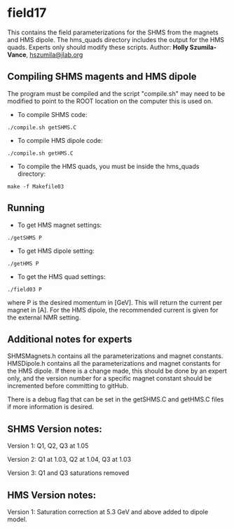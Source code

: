 # field17
This contains the field parameterizations for the SHMS from the magnets and HMS dipole. The hms_quads directory includes the output for the HMS quads. Experts only should modify these scripts.
Author: **Holly Szumila-Vance**, hszumila@jlab.org

## Compiling SHMS magents and HMS dipole
The program must be compiled and the script "compile.sh" may need to be modified to point to the ROOT location on the computer this is used on.

* To compile SHMS code:
```
./compile.sh getSHMS.C
```
* To compile HMS dipole code:
```
./compile.sh getHMS.C
```

* To compile the HMS quads, you must be inside the hms_quads directory:
```
make -f Makefile03
```

## Running

* To get HMS magnet settings:
```
./getSHMS P
```
* To get HMS dipole setting:
```
./getHMS P
```
* To get the HMS quad settings:
```
./field03 P
```
where P is the desired momentum in [GeV]. This will return the current per magnet in [A]. For the HMS dipole, the recommended current is given for the external NMR setting. 

## Additional notes for experts

SHMSMagnets.h contains all the parameterizations and magnet constants. HMSDipole.h contains all the parameterizations and magnet constants for the HMS dipole. If there is a change made, this should be done by an expert only, and the version number for a specific magnet constant should be incremented before committing to gitHub. 

There is a debug flag that can be set in the getSHMS.C and getHMS.C files if more information is desired. 


## SHMS Version notes:
Version 1: 
Q1, Q2, Q3 at 1.05

Version 2: 
Q1 at 1.03, Q2 at 1.04, Q3 at 1.03

Version 3:
Q1 and Q3 saturations removed

## HMS Version notes:
Version 1:
Saturation correction at 5.3 GeV and above added to dipole model.